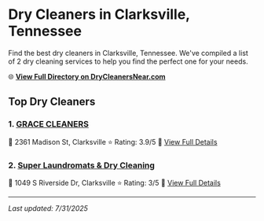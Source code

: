# Dry Cleaners in Clarksville, Tennessee

Find the best dry cleaners in Clarksville, Tennessee. We've compiled a list of 2 dry cleaning services to help you find the perfect one for your needs.

🌐 **[View Full Directory on DryCleanersNear.com](https://drycleanersnear.com/city/US/Tennessee/Clarksville)**

## Top Dry Cleaners

### 1. [GRACE CLEANERS](https://drycleanersnear.com/dryCleaner/6861efad6d1fa2e11f51399a/grace-cleaners)
📍 2361 Madison St, Clarksville
⭐ Rating: 3.9/5
🔗 [View Full Details](https://drycleanersnear.com/dryCleaner/6861efad6d1fa2e11f51399a/grace-cleaners)

### 2. [Super Laundromats & Dry Cleaning](https://drycleanersnear.com/dryCleaner/6861efad6d1fa2e11f513b95/super-laundromats-dry-cleaning)
📍 1049 S Riverside Dr, Clarksville
⭐ Rating: 3/5
🔗 [View Full Details](https://drycleanersnear.com/dryCleaner/6861efad6d1fa2e11f513b95/super-laundromats-dry-cleaning)


---

*Last updated: 7/31/2025*
